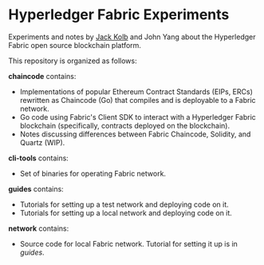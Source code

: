 # Hyperledger Fabric Experiments

Experiments and notes by [Jack Kolb](https://people.eecs.berkeley.edu/~jkolb/) and John Yang about the Hyperledger Fabric open source blockchain platform.

This repository is organized as follows:

**chaincode** contains:
* Implementations of popular Ethereum Contract Standards (EIPs, ERCs) rewritten as Chaincode (Go) that compiles and is deployable to a Fabric network.
* Go code using Fabric's Client SDK to interact with a Hyperledger Fabric blockchain (specifically, contracts deployed on the blockchain).
* Notes discussing differences between Fabric Chaincode, Solidity, and Quartz (WIP).

**cli-tools** contains:
* Set of binaries for operating Fabric network.

**guides** contains:
* Tutorials for setting up a test network and deploying code on it.
* Tutorials for setting up a local network and deploying code on it.

**network** contains:
* Source code for local Fabric network. Tutorial for setting it up is in *guides*.
